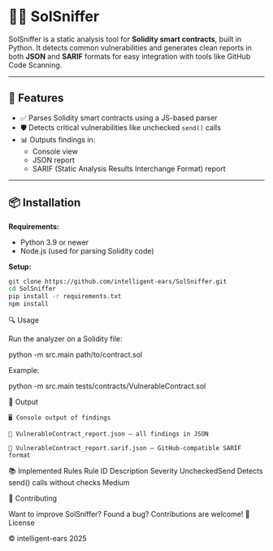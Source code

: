 # 🕵️‍♂️ SolSniffer

SolSniffer is a static analysis tool for **Solidity smart contracts**, built in Python. It detects common vulnerabilities and generates clean reports in both **JSON** and **SARIF** formats for easy integration with tools like GitHub Code Scanning.

---

## 🚀 Features

- ✅ Parses Solidity smart contracts using a JS-based parser
- 🛡️ Detects critical vulnerabilities like unchecked `send()` calls
- 📊 Outputs findings in:
  - Console view
  - JSON report
  - SARIF (Static Analysis Results Interchange Format) report

---

## 📦 Installation

**Requirements:**

- Python 3.9 or newer
- Node.js (used for parsing Solidity code)

**Setup:**

```bash
git clone https://github.com/intelligent-ears/SolSniffer.git
cd SolSniffer
pip install -r requirements.txt
npm install
``` 
🔍 Usage

Run the analyzer on a Solidity file:

python -m src.main path/to/contract.sol

Example:

python -m src.main tests/contracts/VulnerableContract.sol

📁 Output

    🖥️ Console output of findings

    🧾 VulnerableContract_report.json – all findings in JSON

    🧪 VulnerableContract_report.sarif.json – GitHub-compatible SARIF format

📚 Implemented Rules
Rule ID	Description	Severity
UncheckedSend	Detects send() calls without checks	Medium

🤝 Contributing

Want to improve SolSniffer? Found a bug? Contributions are welcome!
📜 License

© intelligent-ears 2025
